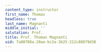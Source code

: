 ```yaml
---
content_type: instructor
first_name: Thomas
headless: true
last_name: Magnanti
middle_initial: ''
salutation: Prof.
title: Prof. Thomas Magnanti
uid: 7a80708a-20ae-bc3a-3b25-212c88879d38
---
```

